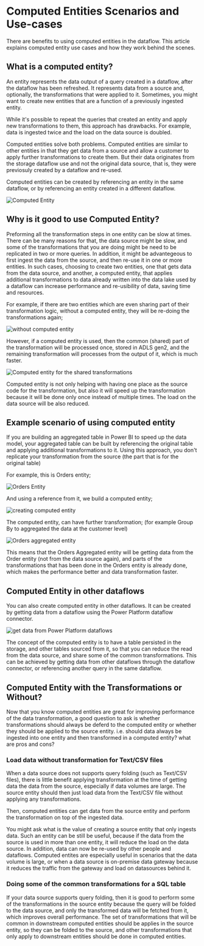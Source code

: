 # Computed Entities Scenarios and Use-cases

There are benefits to using computed entities in the dataflow. This article explains computed entity use cases and how they work behind the scenes.

## What is a computed entity?

An entity represents the data output of a query created in a dataflow, after the dataflow has been refreshed. It represents data from a source and, optionally, the transformations that were applied to it. Sometimes, you might want to create new entities that are a function of a previously ingested entity.

While it's possible to repeat the queries that created an entity and apply new transformations to them, this approach has drawbacks. For example, data is ingested twice and the load on the data source is doubled.

Computed entities solve both problems. Computed entities are similar to other entities in that they get data from a source and allow a customer to apply further transformations to create them. But their data originates from the storage dataflow use and not the original data source, that is, they were previosuly created by a dataflow and re-used.

Computed entities can be created by referencing an entity in the same dataflow, or by referencing an entity created in a different dataflow.

![Computed Entity](https://docs.microsoft.com/power-bi/transform-model/media/service-dataflows-computed-entities-premium/computed-entities-premium_00.png)

## Why is it good to use Computed Entity?

Preforming all the transformation steps in one entity can be slow at times. There can be many reasons for that, the data source might be slow, and some of the transformations that you are doing might be need to be replicated in two or more queries. In addition, it might be advantegeous to first ingest the data from the source, and then re-use it in one or more entities. In such cases, choosing to create two entities, one that gets data from the data source, and another, a computed entity, that applies additional transformations to data already written into the data lake used by a dataflow can increase performance and re-usibility of data, saving time and resources.

For example, if there are two entities which are even sharing part of their transformation logic, without a computed entity, they will be re-doing the transformations again;

![without computed entity](media/SeparateEntities.png)

However, if a computed entity is used, then the common (shared) part of the transformation will be processed once, stored in ADLS gen2, and the remaining transformation will processes from the output of it, which is much faster.

![Computed entity for the shared transformations](media/Computedentityinbetween.png)

Computed entity is not only helping with having one place as the source code for the transformation, but also it will speed up the transformation because it will be done only once instead of multiple times. The load on the data source will be also reduced.

## Example scenario of using computed entity

If you are building an aggregated table in Power BI to speed up the data model, your aggregated table can be built by referencing the original table and applying additional transformations to it. Using this approach, you don't replicate your transformation from the source (the part that is for the original table)

For example, this is Orders entity; 

![Orders Entity](media/ordersentity.png)

And using a reference from it, we build a computed entity;

![creating computed entity](media/ordersentityreferenced.png)

The computed entity, can have further transformation; (for example Group By to aggregated the data at the customer level)

![Orders aggregated entity](media/ordersaggregatedentity.png)

This means that the Orders Aggregated entity will be getting data from the Order entity (not from the data source again), and parts of the transformations that has been done in the Orders entity is already done, which makes the performance better and data transformation faster.

## Computed Entity in other dataflows

You can also create computed entity in other dataflows. It can be created by getting data from a dataflow using the Power Platform dataflow connector.

![get data from Power Platform dataflows](media/getdatafromppdataflows.png)

The concept of the computed entity is to have a table persisted in the storage, and other tables sourced from it, so that you can reduce the read from the data source, and share some of the common transformations. This can be achieved by getting data from other dataflows through the dataflow connector, or referencing another query in the same dataflow.

## Computed Entity with the Transformations or Without?

Now that you know computed entities are great for improving performance of the data transformation, a good question to ask is whether transformations should always be deferd to the computed entity or whether they should be applied to the source entity. i.e. should data always be ingested into one entity and then transformed in a computed entity? what are pros and cons?

### Load data without transformation for Text/CSV files

When a data source does not supports query folding (such as Text/CSV files), there is little benefit applying transformation at the time of getting data the data from the source, especially if data volumes are large. The source entity should then just load data from the Text/CSV file without applying any transformations.

Then, computed entities can get data from the source entity and perform the transformation on top of the ingested data.

You might ask what is the value of creating a source entity that only ingests data. Such an entity can be still be useful, because if the data from the source is used in more than one entity, it will reduce the load on the data source. In addition, data can now be re-used by other people and dataflows. Computed entites are especially useful in scenarios that the data volume is large, or when a data source is on-premise data gateway because it reduces the traffic from the gateway and load on datasources behind it. 

### Doing some of the common transformations for a SQL table

If your data source supports query folding, then it is good to perform some of the transformations in the source entity because the query will be folded to the data source, and only the transformed data will be fetched from it, which improves overall performance. The set of transformations that will be common in downstream computed entities should be applies in the source entity, so they can be folded to the source, and other transformations that only apply to downstream entities should be done in computed entities.


